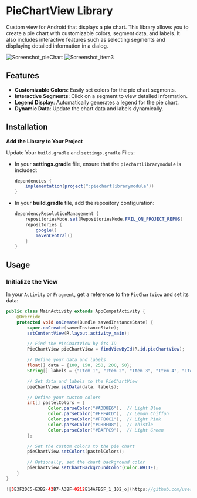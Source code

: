 # PieChartView Library

Custom view for Android that displays a pie chart. This library allows you to create a pie chart with customizable colors, segment data, and labels. It also includes interactive features such as selecting segments and displaying detailed information in a dialog.

![Screenshot_pieChart](https://github.com/user-attachments/assets/ac972c59-c3ea-40cc-afff-2183845d95d8)  ![Screenshot_item3](https://github.com/user-attachments/assets/e39e2ec8-18ce-4451-a125-5a7b77696968)

## Features

- **Customizable Colors**: Easily set colors for the pie chart segments.
- **Interactive Segments**: Click on a segment to view detailed information.
- **Legend Display**: Automatically generates a legend for the pie chart.
- **Dynamic Data**: Update the chart data and labels dynamically.

## Installation

 **Add the Library to Your Project**

 Update Your `build.gradle` and `settings.gradle` Files:

   - In your **settings.gradle** file, ensure that the `piechartlibrarymodule` is included:

     ```java
     dependencies {
         implementation(project(":piechartlibrarymodule"))
     }
     ```

   - In your **build.gradle** file, add the repository configuration:

     ```java
     dependencyResolutionManagement {
         repositoriesMode.set(RepositoriesMode.FAIL_ON_PROJECT_REPOS)
         repositories {
             google()
             mavenCentral()
         }
     }
     ```

## Usage

### Initialize the View

In your `Activity` or `Fragment`, get a reference to the `PieChartView` and set its data:

```java
public class MainActivity extends AppCompatActivity {
    @Override
    protected void onCreate(Bundle savedInstanceState) {
        super.onCreate(savedInstanceState);
        setContentView(R.layout.activity_main);

        // Find the PieChartView by its ID
        PieChartView pieChartView = findViewById(R.id.pieChartView);

        // Define your data and labels
        float[] data = {100, 150, 250, 200, 50};
        String[] labels = {"Item 1", "Item 2", "Item 3", "Item 4", "Item 5"};

        // Set data and labels to the PieChartView
        pieChartView.setData(data, labels);

        // Define your custom colors
        int[] pastelColors = {
                Color.parseColor("#ADD8E6"),  // Light Blue
                Color.parseColor("#FFFACD"),  // Lemon Chiffon
                Color.parseColor("#FFB6C1"),  // Light Pink
                Color.parseColor("#D8BFD8"),  // Thistle
                Color.parseColor("#BAFFC9"),  // Light Green
        };

        // Set the custom colors to the pie chart
        pieChartView.setColors(pastelColors);

        // Optionally, set the chart background color
        pieChartView.setChartBackgroundColor(Color.WHITE);
    }
}

![3E3F2DC5-E3B2-42B7-A3BF-0212E14AFB5F_1_102_o](https://github.com/user-attachments/assets/c4fff20c-d212-4b91-af12-4f7a8363936a)

